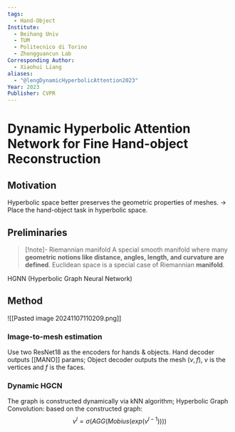 ```yaml
---
tags:
  - Hand-Object
Institute:
  - Beihang Univ
  - TUM
  - Politecnico di Torino
  - Zhongguancun Lab
Corresponding Author:
  - Xiaohui Liang
aliases:
  - "@lengDynamicHyperbolicAttention2023"
Year: 2023
Publisher: CVPR
---
```

# Dynamic Hyperbolic Attention Network for Fine Hand-object Reconstruction
## Motivation
Hyperbolic space better preserves the geometric properties of meshes.
-> Place the hand-object task in hyperbolic space.
## Preliminaries
> [!note]- Riemannian manifold
> A special smooth manifold where many **geometric notions like distance, angles, length, and curvature are defined**. Euclidean space is a special case of Riemannian **manifold**.

HGNN (Hyperbolic Graph Neural Network)
## Method
![[Pasted image 20241107110209.png]]
### Image-to-mesh estimation
Use two ResNet18 as the encoders for hands & objects.
Hand decoder outputs [[MANO]] params;
Object decoder outputs the mesh $(v, f)$, $v$ is the vertices and $f$ is the faces.
### Dynamic HGCN
The graph is constructed dynamically via kNN algorithm;
Hyperbolic Graph Convolution: based on the constructed graph:
$$v^l = \sigma(AGG(Mobius(exp(v^{l-1}))))$$